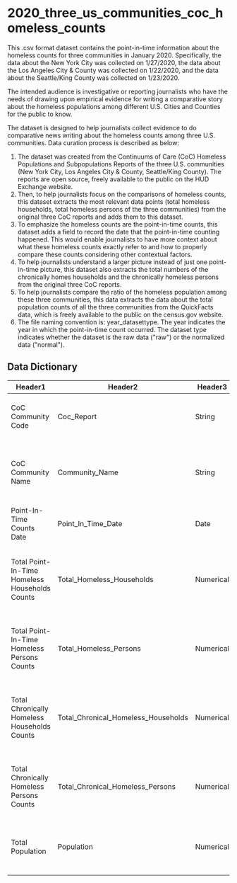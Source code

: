 # 2020_three_us_communities_coc_homeless_counts
This .csv format dataset contains the point-in-time information about the homeless counts for three communities in January 2020. Specifically, the data about the New York City was collected on 1/27/2020, the data about the Los Angeles City & County was collected on 1/22/2020, and the data about the Seattle/King County was collected on 1/23/2020.

The intended audience is investigative or reporting journalists who have the needs of drawing upon empirical evidence for writing a comparative story about the homeless populations among different U.S. Cities and Counties for the public to know. 

The dataset is designed to help journalists collect evidence to do comparative news writing about the homeless counts among three U.S. communities. Data curation process is described as below:
1.	The dataset was created from the Continuums of Care (CoC) Homeless Populations and Subpopulations Reports of the three U.S. communities (New York City, Los Angeles City & County, Seattle/King County). The reports are open source, freely available to the public on the HUD Exchange website.
2.	Then, to help journalists focus on the comparisons of homeless counts, this dataset extracts the most relevant data points (total homeless households, total homeless persons of the three communities) from the original three CoC reports and adds them to this dataset.
3.	To emphasize the homeless counts are the point-in-time counts, this dataset adds a field to record the date that the point-in-time counting happened. This would enable journalists to have more context about what these homeless counts exactly refer to and how to properly compare these counts considering other contextual factors. 
4.	To help journalists understand a larger picture instead of just one point-in-time picture, this dataset also extracts the total numbers of the chronically homes households and the chronically homeless persons from the original three CoC reports.
5.	To help journalists compare the ratio of the homeless population among these three communities, this data extracts the data about the total population counts of all the three communities from the QuickFacts data, which is freely available to the public on the census.gov website.
6.	The file naming convention is: year_datasettype. The year indicates the year in which the point-in-time count occurred. The dataset type indicates whether the dataset is the raw data ("raw") or the normalized data ("normal").

## Data Dictionary
|Header1 |Header2  | Header3  |Header4  | Header5  
--- | --- | ---| --- | --- |
|CoC Community Code|Coc_Report|String|CoC codes|The code number of the CoC community Field Office|
|CoC Community Name|Community_Name|String|New York City, Los Angeles City and County, Seattle/King County|The names of the CoC communities|
|Point-In-Time Counts Date|Point_In_Time_Date|Date|MM/DD/YY|Date of the point-in-time homeless counts|
|Total Point-In-Time Homeless Households Counts|Total_Homeless_Households|Numerical|Number >= 0|The total count of point-in-time homeless households of the corresponding community|
|Total Point-In-Time Homeless Persons Counts|Total_Homeless_Persons|Numerical|Number >= 0|The total count of point-in-time homeless persons of the corresponding community|
|Total Chronically Homeless Households Counts|Total_Chronical_Homeless_Households|Numerical|Number >= 0|The total count of the chronically homeless households of the corresponding community|
|Total Chronically Homeless Persons Counts|Total_Chronical_Homeless_Persons|Numerical|Number >= 0|The total count of the chronically homeless persons of the corresponding community|
|Total Population|Population|Numerical|Number >= 0|The total count of population in the corresponding community|
